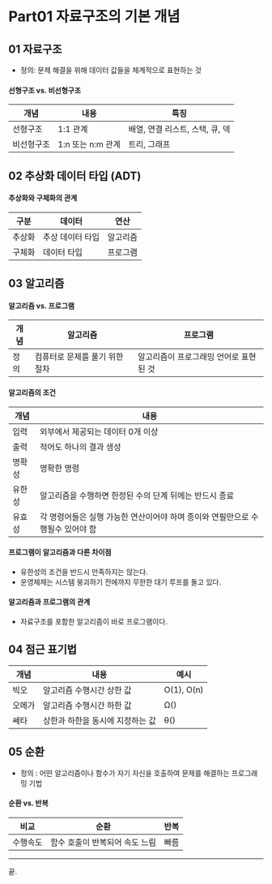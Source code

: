 # Part01 자료구조의 기본 개념

## 01 자료구조

+ 정의: 문제 해결을 위해 데이터 값들을 체계적으로 표현하는 것

#### 선형구조 vs. 비선형구조

개념 | 내용 | 특징
--- | --- | ---
선형구조 | 1:1 관계 | 배열, 연결 리스트, 스택, 큐, 덱
비선형구조 | 1:n 또는 n:m 관계 | 트리, 그래프

## 02 추상화 데이터 타입 (ADT)

#### 추상화와 구체화의 관계

구분 | 데이터 | 연산
--- | --- | ---
추상화 | 추상 데이터 타입 | 알고리즘
구체화 | 데이터 타입 | 프로그램

## 03 알고리즘

#### 알고리즘 vs. 프로그램

개념 | 알고리즘 | 프로그램
--- | --- | ---
정의 | 컴퓨터로 문제를 풀기 위한 절차 | 알고리즘이 프로그래밍 언어로 표현된 것

#### 알고리즘의 조건

개념 | 내용
--- | ---
입력 | 외부에서 제공되는 데이터 0개 이상
출력 | 적어도 하나의 결과 생성
명확성 | 명확한 명령
유한성 | 알고리즘을 수행하면 한정된 수의 단계 뒤에는 반드시 종료
유효성 | 각 명령어들은 실행 가능한 연산이어야 하며 종이와 연필만으로 수행될수 있어야 함

#### 프로그램이 알고리즘과 다른 차이점

+ 유한성의 조건을 반드시 만족하지는 않는다.
+ 운영체제는 시스템 붕괴하기 전에까지 무한한 대기 루프를 돌고 있다.

#### 알고리즘과 프로그램의 관계

+ 자료구조를 포함한 알고리즘이 바로 프로그램이다.

## 04 점근 표기법

개념 | 내용 | 예시
--- | --- | ---
빅오 | 알고리즘 수행시간 상한 값 | O(1), O(n)
오메가 | 알고리즘 수행시간 하한 값 | Ω()
쎄타 | 상한과 하한을 동시에 지정하는 값 | θ()

## 05 순환

+ 정의 : 어떤 알고리즘이나 함수가 자기 자신을 호출하여 문제를 해결하는 프로그래밍 기법

#### 순환 vs. 반복

비교 | 순환 | 반복
--- | --- | ---
수행속도 | 함수 호출이 반복되어 속도 느림 | 빠름

---

끝.
